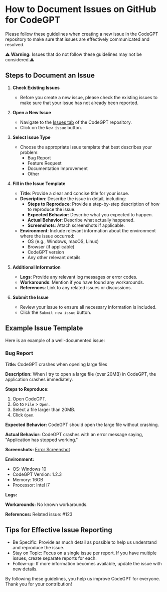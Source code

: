 # How to Document Issues on GitHub for CodeGPT

Please follow these guidelines when creating a new issue in the CodeGPT repository to make sure that issues are effectively communicated and resolved.

⚠️ **Warning:** Issues that do not follow these guidelines may not be considered.⚠️


## Steps to Document an Issue

1. **Check Existing Issues**
   - Before you create a new issue, please check the existing issues to make sure that your issue has not already been reported.

2. **Open a New Issue**
   - Navigate to the [Issues tab](https://github.com/davila7/code-gpt-docs/issues/) of the CodeGPT repository.
   - Click on the `New issue` button.

3. **Select Issue Type**
   - Choose the appropriate issue template that best describes your problem:
     - Bug Report
     - Feature Request
     - Documentation Improvement
     - Other

4. **Fill in the Issue Template**
   - **Title**: Provide a clear and concise title for your issue.
   - **Description**: Describe the issue in detail, including:
     - **Steps to Reproduce**: Provide a step-by-step description of how to reproduce the issue.
     - **Expected Behavior**: Describe what you expected to happen.
     - **Actual Behavior**: Describe what actually happened.
     - **Screenshots**: Attach screenshots if applicable.
   - **Environment**: Include relevant information about the environment where the issue occurred:
     - OS (e.g., Windows, macOS, Linux)
     - Browser (if applicable)
     - CodeGPT version
     - Any other relevant details

5. **Additional Information**
   - **Logs**: Provide any relevant log messages or error codes.
   - **Workarounds**: Mention if you have found any workarounds.
   - **References**: Link to any related issues or discussions.

6. **Submit the Issue**
   - Review your issue to ensure all necessary information is included.
   - Click the `Submit new issue` button.

## Example Issue Template

Here is an example of a well-documented issue:

### Bug Report

**Title:** CodeGPT crashes when opening large files

**Description:**
When I try to open a large file (over 20MB) in CodeGPT, the application crashes immediately.

**Steps to Reproduce:**
1. Open CodeGPT.
2. Go to `File` > `Open`.
3. Select a file larger than 20MB.
4. Click `Open`.

**Expected Behavior:**
CodeGPT should open the large file without crashing.

**Actual Behavior:**
CodeGPT crashes with an error message saying, "Application has stopped working."

**Screenshots:**
[Error Screenshot](link_to_screenshot)

**Environment:**
- OS: Windows 10
- CodeGPT Version: 1.2.3
- Memory: 16GB
- Processor: Intel i7

**Logs:**

**Workarounds:**
No known workarounds.

**References:**
Related issue: #123

## Tips for Effective Issue Reporting
- Be Specific: Provide as much detail as possible to help us understand and reproduce the issue.
- Stay on Topic: Focus on a single issue per report. If you have multiple issues, create separate reports for each.
- Follow-up: If more information becomes available, update the issue with new details.

By following these guidelines, you help us improve CodeGPT for everyone. Thank you for your contribution!
